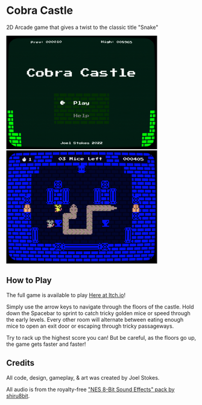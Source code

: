 # Cobra Castle
2D Arcade game that gives a twist to the classic title "Snake"

<img src="https://github.com/JoelStokes/Cobra-Castle/blob/main/github/ScreenshotTitle.png" width="400" /><img src="https://github.com/JoelStokes/Cobra-Castle/blob/main/github/ScreenshotMiceRoom.png" width="400" />

## How to Play

The full game is available to play [Here at Itch.io](https://jstokesgames.itch.io/cobra-castle)!

Simply use the arrow keys to navigate through the floors of the castle. Hold down the Spacebar to sprint to catch tricky golden mice or speed through the early levels.
Every other room will alternate between eating enough mice to open an exit door or escaping through tricky passageways.

Try to rack up the highest score you can! But be careful, as the floors go up, the game gets faster and faster!

## Credits

All code, design, gameplay, & art was created by Joel Stokes.

All audio is from the royalty-free ["NES 8-Bit Sound Effects" pack by shiru8bit](https://opengameart.org/content/nes-8-bit-sound-effects).
